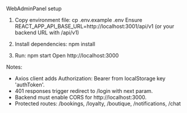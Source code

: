 WebAdminPanel setup

1) Copy environment file:
   cp .env.example .env
   Ensure REACT_APP_API_BASE_URL=http://localhost:3001/api/v1 (or your backend URL with /api/v1)

2) Install dependencies:
   npm install

3) Run:
   npm start
   Open http://localhost:3000

Notes:
- Axios client adds Authorization: Bearer <token> from localStorage key 'authToken'.
- 401 responses trigger redirect to /login with next param.
- Backend must enable CORS for http://localhost:3000.
- Protected routes: /bookings, /loyalty, /boutique, /notifications, /chat
